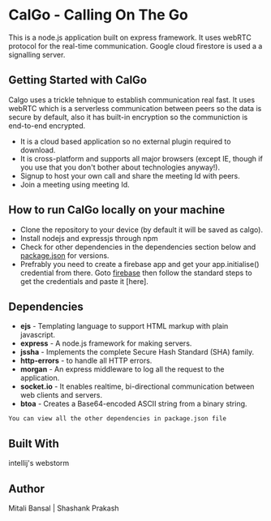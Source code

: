 # CalGo - Calling On The Go
This is a node.js application built on express framework. It uses webRTC protocol for the real-time communication. Google cloud firestore is used a a signalling server.

## Getting Started with CalGo
Calgo uses a trickle tehnique to establish communication real fast. It uses webRTC which is a serverless communication between peers so the data is secure by default, also it has built-in encryption so the communiction is end-to-end encrypted. 

* It is a cloud based application so no external plugin required to download.
* It is cross-platform and supports all major browsers (except IE, though if you use that you don't bother about technologies anyway!). 
* Signup to host your own call and share the meeting Id with peers.
* Join a meeting using meeting Id.

## How to run CalGo locally on your machine

  * Clone the repository to your device (by default it will be saved as calgo).
  * Install nodejs and expressjs through npm
  * Check for other dependencies in the dependencies section below and [package.json](https://github.com/shashank404error/codemonk/blob/master/package.json) for versions.
  * Prefrably you need to create a firebase app and get your app.initialise() credential from there. Goto [firebase](https://firebase.google.com/) then follow the standard steps to get the credentials and paste it [here].
                            
## Dependencies
   * **ejs**  - Templating language to support HTML markup with plain javascript.
   * **express** - A node.js framework for making servers.
   * **jssha** - Implements the complete Secure Hash Standard (SHA) family.
   * **http-errors** - to handle all HTTP errors.
   * **morgan** - An express middleware to log all the request to the application.
   * **socket.io** - It enables realtime, bi-directional communication between web clients and servers.
   * **btoa** - Creates a Base64-encoded ASCII string from a binary string.
    
   
    You can view all the other dependencies in package.json file
    

## Built With
intellij's webstorm

## Author
 Mitali Bansal | 
 Shashank Prakash

